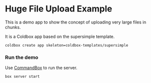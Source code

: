 
# Huge File Upload Example

This is a demo app to show the concept of uploading very large files in chunks. 

It is a Coldbox app based on the supersimple template.

```
coldbox create app skeleton=coldbox-templates/supersimple
```

### Run the demo

Use [CommandBox](https://www.ortussolutions.com/products/commandbox#download) to run the server.

```
box server start
```